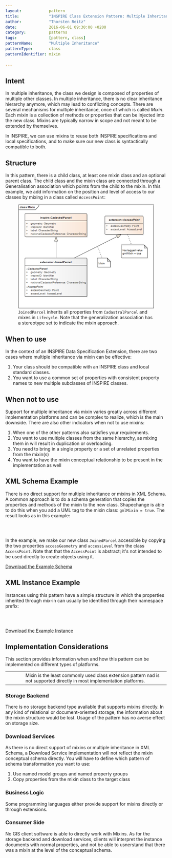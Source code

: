 ```yaml
---
layout:            pattern
title:             "INSPIRE Class Extension Pattern: Multiple Inheritance"
author:            "Thorsten Reitz"
date:              2016-06-01 09:30:00 +0200
category:          patterns
tags:              [pattern, class]
patternName:       "Multiple Inheritance"
patternType:       class
patternIdentifier: mixin

---
```


## Intent

In multiple inheritance, the class we design is composed of properties of multiple other classes. In multiple inheritance, there is no clear inheritance hierarchy anymore, which may lead to conflicting concepts. There are several mechanisms for multiple inheritance, once of which is called *Mixin*. Each mixin is a collection of methods or properties that can be injected into the new class. Mixins are typically narrow in scope and not meant to be extended by themselves. 

In INSPIRE, we can use mixins to reuse both INSPIRE specifications and local specifications, and to make sure our new class is syntactically compatible to both.

## Structure

In this pattern, there is a child class, at least one mixin class and an optional parent class. The child class and the mixin class are connected through a Generalisation association which points from the child to the mixin. In this example, we add information on the position and level of access to our classes  by mixing in a class called `AccessPoint`:

<figure class="figure" style="margin-bottom: 20px">
    <img src="/patterns/images/mixin.png" class="figure-img img-fluid img-rounded" title="Mixin">
    <figcaption class="figure-caption small"><code>JoinedParcel</code> inherits all properties from <code>CadastralParcel</code> and mixes in <code>Lifecycle</code>. Note that the generalization association has a stereotype set to indicate the mixin approach.</figcaption>
</figure>

## When to use

In the context of an INSPIRE Data Specification Extension, there are two cases where multiple inheritance via mixin can be effective:

1. Your class should be compatible with an INSPIRE class and local standard classes.
1. You want to use a common set of properties with consistent property names to new multiple subclasses of INSPIRE classes.

## When not to use

Support for multiple inheritance via mixin varies greatly across different implementation platforms and can be complex to realize, which is the main downside. There are also other indicators when not to use mixins:

1. When one of the other patterns also satisfies your requirements.
1. You want to use multiple classes from the same hierarchy, as mixing them in will result in duplication or overloading.
1. You need to bring in a single property or a set of unrelated properties from the mixin(s)
1. You want to have the mixin conceptual relationship to be present in the implementation as well

## XML Schema Example

There is no direct support for multiple inheritance or mixins in XML Schema. A common approach is to do a schema generation that copies the properties and methods of the mixin to the new class. Shapechange is able to do this when you add a UML tag to the mixin class: `gmlMixin = true`. The result looks as in this example:

<pre data-line="20,21" class="line-numbers" data-src="/patterns/examples/mixin.xsd">
<code class="language-xml">
</code>
</pre>

In the example, we make our new class ```JoinedParcel``` accessible by copying the two properties `accessGeometry` and `accessLevel` from the class `AccessPoint`. Note that that the `AccessPoint` is abstract; it's not intended to be used directly to create objects using it.

[Download the Example Schema](/patterns/examples/mixin.xsd)

## XML Instance Example

Instances using this pattern have a simple structure in which the properties inherited through mix-in can usually be identified through their namespace prefix:

<pre class="line-numbers" data-src="/patterns/examples/mixin.xml">
<code class="language-xml">
</code>
</pre>

[Download the Example Instance](/patterns/examples/mixin.xml)

## Implementation Considerations

This section provides information when and how this pattern can be implemented on different types of platforms.

<table class="alert-warning important-info">
    <tr>
        <td style="width:3em"><div class="important-info-icon"><span class="glyphicon glyphicon-exclamation-sign" style="font-size:2em"></span></div></td>
        <td>Mixin is the least commonly used class extension pattern nad is not supported directly in most implementation platforms.</td>
    </tr>
</table>

### Storage Backend

There is no storage backend type available that supports mixins directly. In any kind of relational or document-oriented storage, the information about the mixin structure would be lost. Usage of the pattern has no averse effect on storage size.

### Download Services

As there is no direct support of mixins or multiple inheritance in XML Schema, a Download Service implementation will not reflect the mixin conceptual schema directly. You will have to define which pattern of schema transformation you want to use:

1. Use named model groups and named property groups
1. Copy properties from the mixin class to the target class

### Business Logic

Some programming languages either provide support for mixins directly or through extensions.

### Consumer Side

No GIS client software is able to directly work with Mixins. As for the storage backend and download services, clients will interpret the instance documents with normal properties, and not be able to usnerstand that there was a mixin at the level of the conceptual schema.


